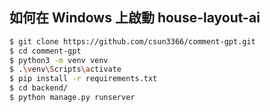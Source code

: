 ## 如何在 Windows 上啟動 house-layout-ai
```bash
$ git clone https://github.com/csun3366/comment-gpt.git
$ cd comment-gpt
$ python3 -m venv venv
$ .\venv\Scripts\activate
$ pip install -r requirements.txt
$ cd backend/
$ python manage.py runserver
```
